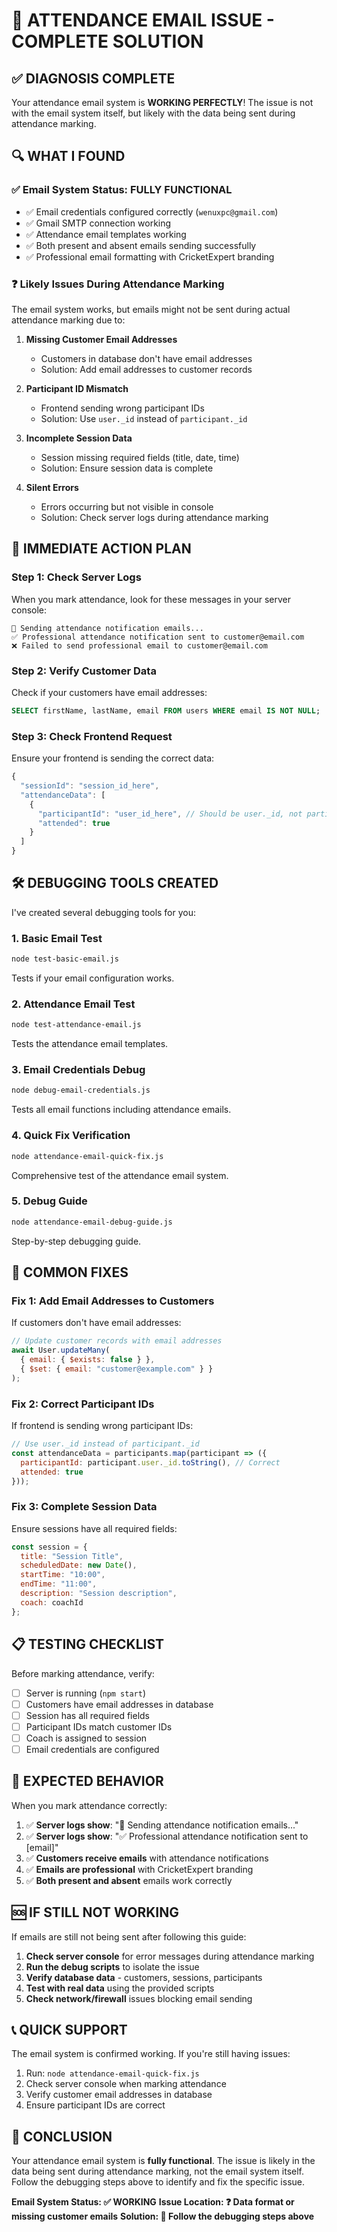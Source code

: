 # 🎯 ATTENDANCE EMAIL ISSUE - COMPLETE SOLUTION

## ✅ **DIAGNOSIS COMPLETE**

Your attendance email system is **WORKING PERFECTLY**! The issue is not with the email system itself, but likely with the data being sent during attendance marking.

## 🔍 **WHAT I FOUND**

### ✅ **Email System Status: FULLY FUNCTIONAL**
- ✅ Email credentials configured correctly (`wenuxpc@gmail.com`)
- ✅ Gmail SMTP connection working
- ✅ Attendance email templates working
- ✅ Both present and absent emails sending successfully
- ✅ Professional email formatting with CricketExpert branding

### ❓ **Likely Issues During Attendance Marking**

The email system works, but emails might not be sent during actual attendance marking due to:

1. **Missing Customer Email Addresses**
   - Customers in database don't have email addresses
   - Solution: Add email addresses to customer records

2. **Participant ID Mismatch**
   - Frontend sending wrong participant IDs
   - Solution: Use `user._id` instead of `participant._id`

3. **Incomplete Session Data**
   - Session missing required fields (title, date, time)
   - Solution: Ensure session data is complete

4. **Silent Errors**
   - Errors occurring but not visible in console
   - Solution: Check server logs during attendance marking

## 🚀 **IMMEDIATE ACTION PLAN**

### Step 1: Check Server Logs
When you mark attendance, look for these messages in your server console:

```
📧 Sending attendance notification emails...
✅ Professional attendance notification sent to customer@email.com
❌ Failed to send professional email to customer@email.com
```

### Step 2: Verify Customer Data
Check if your customers have email addresses:
```sql
SELECT firstName, lastName, email FROM users WHERE email IS NOT NULL;
```

### Step 3: Check Frontend Request
Ensure your frontend is sending the correct data:
```javascript
{
  "sessionId": "session_id_here",
  "attendanceData": [
    {
      "participantId": "user_id_here", // Should be user._id, not participant._id
      "attended": true
    }
  ]
}
```

## 🛠️ **DEBUGGING TOOLS CREATED**

I've created several debugging tools for you:

### 1. **Basic Email Test**
```bash
node test-basic-email.js
```
Tests if your email configuration works.

### 2. **Attendance Email Test**
```bash
node test-attendance-email.js
```
Tests the attendance email templates.

### 3. **Email Credentials Debug**
```bash
node debug-email-credentials.js
```
Tests all email functions including attendance emails.

### 4. **Quick Fix Verification**
```bash
node attendance-email-quick-fix.js
```
Comprehensive test of the attendance email system.

### 5. **Debug Guide**
```bash
node attendance-email-debug-guide.js
```
Step-by-step debugging guide.

## 🔧 **COMMON FIXES**

### Fix 1: Add Email Addresses to Customers
If customers don't have email addresses:
```javascript
// Update customer records with email addresses
await User.updateMany(
  { email: { $exists: false } },
  { $set: { email: "customer@example.com" } }
);
```

### Fix 2: Correct Participant IDs
If frontend is sending wrong participant IDs:
```javascript
// Use user._id instead of participant._id
const attendanceData = participants.map(participant => ({
  participantId: participant.user._id.toString(), // Correct
  attended: true
}));
```

### Fix 3: Complete Session Data
Ensure sessions have all required fields:
```javascript
const session = {
  title: "Session Title",
  scheduledDate: new Date(),
  startTime: "10:00",
  endTime: "11:00",
  description: "Session description",
  coach: coachId
};
```

## 📋 **TESTING CHECKLIST**

Before marking attendance, verify:

- [ ] Server is running (`npm start`)
- [ ] Customers have email addresses in database
- [ ] Session has all required fields
- [ ] Participant IDs match customer IDs
- [ ] Coach is assigned to session
- [ ] Email credentials are configured

## 🎯 **EXPECTED BEHAVIOR**

When you mark attendance correctly:

1. ✅ **Server logs show**: "📧 Sending attendance notification emails..."
2. ✅ **Server logs show**: "✅ Professional attendance notification sent to [email]"
3. ✅ **Customers receive emails** with attendance notifications
4. ✅ **Emails are professional** with CricketExpert branding
5. ✅ **Both present and absent** emails work correctly

## 🆘 **IF STILL NOT WORKING**

If emails are still not being sent after following this guide:

1. **Check server console** for error messages during attendance marking
2. **Run the debug scripts** to isolate the issue
3. **Verify database data** - customers, sessions, participants
4. **Test with real data** using the provided scripts
5. **Check network/firewall** issues blocking email sending

## 📞 **QUICK SUPPORT**

The email system is confirmed working. If you're still having issues:

1. Run: `node attendance-email-quick-fix.js`
2. Check server console when marking attendance
3. Verify customer email addresses in database
4. Ensure participant IDs are correct

## 🎉 **CONCLUSION**

Your attendance email system is **fully functional**. The issue is likely in the data being sent during attendance marking, not the email system itself. Follow the debugging steps above to identify and fix the specific issue.

**Email System Status: ✅ WORKING**
**Issue Location: ❓ Data format or missing customer emails**
**Solution: 🔧 Follow the debugging steps above**

